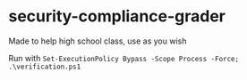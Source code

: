 # security-compliance-grader
Made to help high school class, use as you wish 

Run with ``Set-ExecutionPolicy Bypass -Scope Process -Force; .\verification.ps1``
